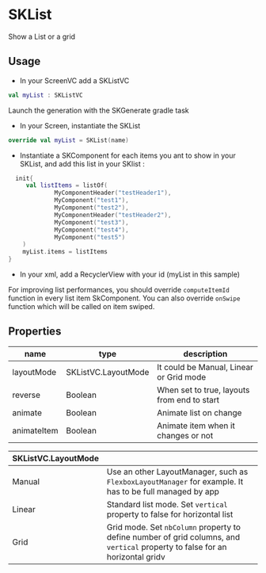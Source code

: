 # SKList

Show a List or a grid

## Usage

* In your ScreenVC add a SKListVC

```kotlin  
val myList : SKListVC  
```  

Launch the generation with the SKGenerate gradle task

* In your Screen, instantiate the SKList

```kotlin  
override val myList = SKList(name)  
```  

* Instantiate a SKComponent for each items you ant to show in your SKList, and add this list in your SKlist :
```kotlin  
  init{  
	 val listItems = listOf(
			 MyComponentHeader("testHeader1"),
			 MyComponent("test1"),
			 MyComponent("test2"),
			 MyComponentHeader("testHeader2"),
			 MyComponent("test3"),
			 MyComponent("test4"),
			 MyComponent("test5")
	)
	myList.items = listItems 
}  
```  
* In your xml, add a RecyclerView with your id (myList in this sample)

For improving list performances, you should override `computeItemId` function in every list item SkComponent. 
You can also override `onSwipe` function which will be called on item swiped.


## Properties

| name | type |description |  
|--|--|--|  
| layoutMode | SKListVC.LayoutMode | It could be Manual, Linear or Grid mode |
| reverse | Boolean | When set to true, layouts from end to start  |
| animate | Boolean | Animate list on change |
| animateItem | Boolean | Animate item when it changes or not |


| SKListVC.LayoutMode |  |
|--|--|
| Manual | Use an other LayoutManager, such as `FlexboxLayoutManager` for example. It has to be full managed by app |
| Linear | Standard list mode. Set `vertical` property to false for horizontal list |
| Grid | Grid mode. Set `nbColumn` property to define number of grid columns, and `vertical` property to false for an horizontal gridv| 

